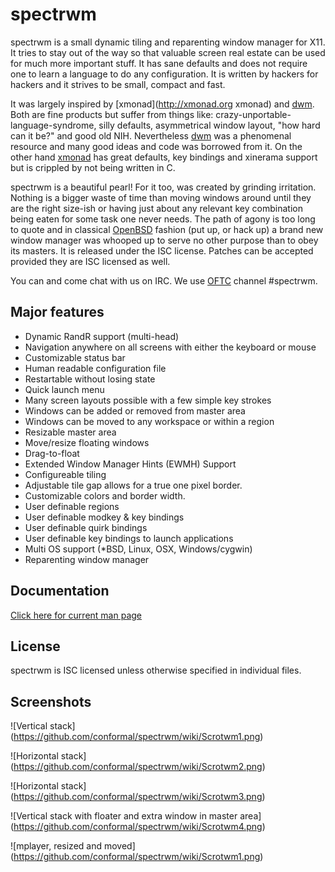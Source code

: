 spectrwm
========

spectrwm is a small dynamic tiling and reparenting window manager for X11. It
tries to stay out of the way so that valuable screen real estate can be used
for much more important stuff. It has sane defaults and does not require one to
learn a language to do any configuration. It is written by hackers for hackers
and it strives to be small, compact and fast.

It was largely inspired by [xmonad](http://xmonad.org xmonad) and
[dwm](http://dwm.suckless.org). Both are fine products but suffer from things
like: crazy-unportable-language-syndrome, silly defaults, asymmetrical window
layout, "how hard can it be?" and good old NIH.  Nevertheless
[dwm](http://dwm.suckless.org) was a phenomenal resource and many good ideas
and code was borrowed from it. On the other hand [xmonad](http://xmonad.org)
has great defaults, key bindings and xinerama support but is crippled by not
being written in C.

spectrwm is a beautiful pearl! For it too, was created by grinding irritation.
Nothing is a bigger waste of time than moving windows around until they are the
right size-ish or having just about any relevant key combination being eaten
for some task one never needs. The path of agony is too long to quote and in
classical [OpenBSD](http://www.openbsd.org) fashion (put up, or hack up) a
brand new window manager was whooped up to serve no other purpose than to obey
its masters. It is released under the ISC license. Patches can be accepted
provided they are ISC licensed as well.

You can and come chat with us on IRC. We use [OFTC](https://www.oftc.net)
channel #spectrwm.

## Major features
* Dynamic RandR support (multi-head)
* Navigation anywhere on all screens with either the keyboard or mouse
* Customizable status bar
* Human readable configuration file
* Restartable without losing state
* Quick launch menu
* Many screen layouts possible with a few simple key strokes
* Windows can be added or removed from master area
* Windows can be moved to any workspace or within a region
* Resizable master area
* Move/resize floating windows
* Drag-to-float
* Extended Window Manager Hints (EWMH) Support
* Configureable tiling
* Adjustable tile gap allows for a true one pixel border.
* Customizable colors and border width.
* User definable regions
* User definable modkey & key bindings
* User definable quirk bindings
* User definable key bindings to launch applications
* Multi OS support (*BSD, Linux, OSX, Windows/cygwin) 
* Reparenting window manager

## Documentation
[Click here for current man page](https://htmlpreview.github.io/?https://github.com/conformal/spectrwm/blob/master/spectrwm.html)

## License

spectrwm is ISC licensed unless otherwise specified in individual files.

## Screenshots
![Vertical stack]
(https://github.com/conformal/spectrwm/wiki/Scrotwm1.png)

![Horizontal stack]
(https://github.com/conformal/spectrwm/wiki/Scrotwm2.png)

![Horizontal stack]
(https://github.com/conformal/spectrwm/wiki/Scrotwm3.png)

![Vertical stack with floater and extra window in master area]
(https://github.com/conformal/spectrwm/wiki/Scrotwm4.png)

![mplayer, resized and moved]
(https://github.com/conformal/spectrwm/wiki/Scrotwm1.png)

